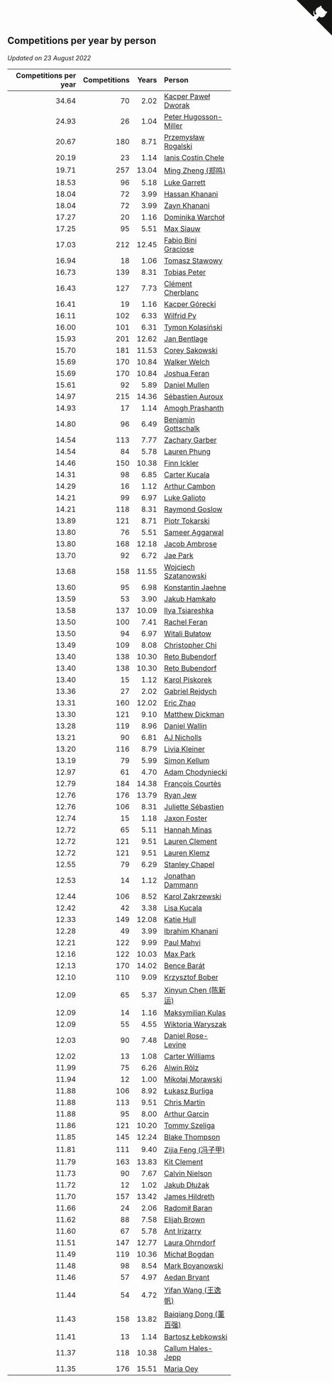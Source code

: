 ## Competitions per year by person

*Updated on 23 August 2022*

| Competitions per year | Competitions | Years | Person |
| ---: | ---: | ---: | :--- |
| 34.64 | 70 | 2.02 | [Kacper Paweł Dworak](https://www.worldcubeassociation.org/persons/2020DWOR01) |
| 24.93 | 26 | 1.04 | [Peter Hugosson-Miller](https://www.worldcubeassociation.org/persons/2021HUGO01) |
| 20.67 | 180 | 8.71 | [Przemysław Rogalski](https://www.worldcubeassociation.org/persons/2013ROGA02) |
| 20.19 | 23 | 1.14 | [Ianis Costin Chele](https://www.worldcubeassociation.org/persons/2021CHEL01) |
| 19.71 | 257 | 13.04 | [Ming Zheng (郑鸣)](https://www.worldcubeassociation.org/persons/2009ZHEN11) |
| 18.53 | 96 | 5.18 | [Luke Garrett](https://www.worldcubeassociation.org/persons/2017GARR05) |
| 18.04 | 72 | 3.99 | [Hassan Khanani](https://www.worldcubeassociation.org/persons/2018KHAN26) |
| 18.04 | 72 | 3.99 | [Zayn Khanani](https://www.worldcubeassociation.org/persons/2018KHAN28) |
| 17.27 | 20 | 1.16 | [Dominika Warchoł](https://www.worldcubeassociation.org/persons/2021WARC01) |
| 17.25 | 95 | 5.51 | [Max Siauw](https://www.worldcubeassociation.org/persons/2017SIAU02) |
| 17.03 | 212 | 12.45 | [Fabio Bini Graciose](https://www.worldcubeassociation.org/persons/2010GRAC02) |
| 16.94 | 18 | 1.06 | [Tomasz Stawowy](https://www.worldcubeassociation.org/persons/2021STAW01) |
| 16.73 | 139 | 8.31 | [Tobias Peter](https://www.worldcubeassociation.org/persons/2014PETE03) |
| 16.43 | 127 | 7.73 | [Clément Cherblanc](https://www.worldcubeassociation.org/persons/2014CHER05) |
| 16.41 | 19 | 1.16 | [Kacper Górecki](https://www.worldcubeassociation.org/persons/2021GORE01) |
| 16.11 | 102 | 6.33 | [Wilfrid Py](https://www.worldcubeassociation.org/persons/2016PYWI01) |
| 16.00 | 101 | 6.31 | [Tymon Kolasiński](https://www.worldcubeassociation.org/persons/2016KOLA02) |
| 15.93 | 201 | 12.62 | [Jan Bentlage](https://www.worldcubeassociation.org/persons/2010BENT01) |
| 15.70 | 181 | 11.53 | [Corey Sakowski](https://www.worldcubeassociation.org/persons/2011SAKO01) |
| 15.69 | 170 | 10.84 | [Walker Welch](https://www.worldcubeassociation.org/persons/2011WELC01) |
| 15.69 | 170 | 10.84 | [Joshua Feran](https://www.worldcubeassociation.org/persons/2011FERA01) |
| 15.61 | 92 | 5.89 | [Daniel Mullen](https://www.worldcubeassociation.org/persons/2016MULL04) |
| 14.97 | 215 | 14.36 | [Sébastien Auroux](https://www.worldcubeassociation.org/persons/2008AURO01) |
| 14.93 | 17 | 1.14 | [Amogh Prashanth](https://www.worldcubeassociation.org/persons/2021PRAS01) |
| 14.80 | 96 | 6.49 | [Benjamin Gottschalk](https://www.worldcubeassociation.org/persons/2016GOTT01) |
| 14.54 | 113 | 7.77 | [Zachary Garber](https://www.worldcubeassociation.org/persons/2014GARB01) |
| 14.54 | 84 | 5.78 | [Lauren Phung](https://www.worldcubeassociation.org/persons/2016PHUN02) |
| 14.46 | 150 | 10.38 | [Finn Ickler](https://www.worldcubeassociation.org/persons/2012ICKL01) |
| 14.31 | 98 | 6.85 | [Carter Kucala](https://www.worldcubeassociation.org/persons/2015KUCA01) |
| 14.29 | 16 | 1.12 | [Arthur Cambon](https://www.worldcubeassociation.org/persons/2021CAMB01) |
| 14.21 | 99 | 6.97 | [Luke Galioto](https://www.worldcubeassociation.org/persons/2015GALI02) |
| 14.21 | 118 | 8.31 | [Raymond Goslow](https://www.worldcubeassociation.org/persons/2014GOSL01) |
| 13.89 | 121 | 8.71 | [Piotr Tokarski](https://www.worldcubeassociation.org/persons/2013TOKA01) |
| 13.80 | 76 | 5.51 | [Sameer Aggarwal](https://www.worldcubeassociation.org/persons/2017AGGA01) |
| 13.80 | 168 | 12.18 | [Jacob Ambrose](https://www.worldcubeassociation.org/persons/2010AMBR01) |
| 13.70 | 92 | 6.72 | [Jae Park](https://www.worldcubeassociation.org/persons/2015PARK24) |
| 13.68 | 158 | 11.55 | [Wojciech Szatanowski](https://www.worldcubeassociation.org/persons/2011SZAT01) |
| 13.60 | 95 | 6.98 | [Konstantin Jaehne](https://www.worldcubeassociation.org/persons/2015JAEH01) |
| 13.59 | 53 | 3.90 | [Jakub Hamkało](https://www.worldcubeassociation.org/persons/2018HAMK01) |
| 13.58 | 137 | 10.09 | [Ilya Tsiareshka](https://www.worldcubeassociation.org/persons/2012TERE01) |
| 13.50 | 100 | 7.41 | [Rachel Feran](https://www.worldcubeassociation.org/persons/2015FERA01) |
| 13.50 | 94 | 6.97 | [Witali Bułatow](https://www.worldcubeassociation.org/persons/2015BUAT01) |
| 13.49 | 109 | 8.08 | [Christopher Chi](https://www.worldcubeassociation.org/persons/2014CHIC01) |
| 13.40 | 138 | 10.30 | [Reto Bubendorf](https://www.worldcubeassociation.org/persons/2012BUBE01) |
| 13.40 | 138 | 10.30 | [Reto Bubendorf](https://www.worldcubeassociation.org/persons/2012BUBE01) |
| 13.40 | 15 | 1.12 | [Karol Piskorek](https://www.worldcubeassociation.org/persons/2021PISK01) |
| 13.36 | 27 | 2.02 | [Gabriel Rejdych](https://www.worldcubeassociation.org/persons/2020REJD01) |
| 13.31 | 160 | 12.02 | [Eric Zhao](https://www.worldcubeassociation.org/persons/2010ZHAO19) |
| 13.30 | 121 | 9.10 | [Matthew Dickman](https://www.worldcubeassociation.org/persons/2013DICK01) |
| 13.28 | 119 | 8.96 | [Daniel Wallin](https://www.worldcubeassociation.org/persons/2013WALL03) |
| 13.21 | 90 | 6.81 | [AJ Nicholls](https://www.worldcubeassociation.org/persons/2015NICH04) |
| 13.20 | 116 | 8.79 | [Livia Kleiner](https://www.worldcubeassociation.org/persons/2013KLEI03) |
| 13.19 | 79 | 5.99 | [Simon Kellum](https://www.worldcubeassociation.org/persons/2016KELL12) |
| 12.97 | 61 | 4.70 | [Adam Chodyniecki](https://www.worldcubeassociation.org/persons/2017CHOD02) |
| 12.79 | 184 | 14.38 | [François Courtès](https://www.worldcubeassociation.org/persons/2008COUR01) |
| 12.76 | 176 | 13.79 | [Ryan Jew](https://www.worldcubeassociation.org/persons/2008JEWR01) |
| 12.76 | 106 | 8.31 | [Juliette Sébastien](https://www.worldcubeassociation.org/persons/2014SEBA01) |
| 12.74 | 15 | 1.18 | [Jaxon Foster](https://www.worldcubeassociation.org/persons/2021FOST01) |
| 12.72 | 65 | 5.11 | [Hannah Minas](https://www.worldcubeassociation.org/persons/2017MINA04) |
| 12.72 | 121 | 9.51 | [Lauren Clement](https://www.worldcubeassociation.org/persons/2013KLEM01) |
| 12.72 | 121 | 9.51 | [Lauren Klemz](https://www.worldcubeassociation.org/persons/2013KLEM01) |
| 12.55 | 79 | 6.29 | [Stanley Chapel](https://www.worldcubeassociation.org/persons/2016CHAP04) |
| 12.53 | 14 | 1.12 | [Jonathan Dammann](https://www.worldcubeassociation.org/persons/2021DAMM01) |
| 12.44 | 106 | 8.52 | [Karol Zakrzewski](https://www.worldcubeassociation.org/persons/2014ZAKR01) |
| 12.42 | 42 | 3.38 | [Lisa Kucala](https://www.worldcubeassociation.org/persons/2019KUCA01) |
| 12.33 | 149 | 12.08 | [Katie Hull](https://www.worldcubeassociation.org/persons/2010HULL01) |
| 12.28 | 49 | 3.99 | [Ibrahim Khanani](https://www.worldcubeassociation.org/persons/2018KHAN27) |
| 12.21 | 122 | 9.99 | [Paul Mahvi](https://www.worldcubeassociation.org/persons/2012MAHV01) |
| 12.16 | 122 | 10.03 | [Max Park](https://www.worldcubeassociation.org/persons/2012PARK03) |
| 12.13 | 170 | 14.02 | [Bence Barát](https://www.worldcubeassociation.org/persons/2008BARA01) |
| 12.10 | 110 | 9.09 | [Krzysztof Bober](https://www.worldcubeassociation.org/persons/2013BOBE01) |
| 12.09 | 65 | 5.37 | [Xinyun Chen (陈新运)](https://www.worldcubeassociation.org/persons/2017CHEN36) |
| 12.09 | 14 | 1.16 | [Maksymilian Kulas](https://www.worldcubeassociation.org/persons/2021KULA02) |
| 12.09 | 55 | 4.55 | [Wiktoria Waryszak](https://www.worldcubeassociation.org/persons/2018WARY01) |
| 12.03 | 90 | 7.48 | [Daniel Rose-Levine](https://www.worldcubeassociation.org/persons/2015ROSE01) |
| 12.02 | 13 | 1.08 | [Carter Williams](https://www.worldcubeassociation.org/persons/2021WILL06) |
| 11.99 | 75 | 6.26 | [Alwin Rölz](https://www.worldcubeassociation.org/persons/2016ROLZ01) |
| 11.94 | 12 | 1.00 | [Mikołaj Morawski](https://www.worldcubeassociation.org/persons/2021MORA01) |
| 11.88 | 106 | 8.92 | [Łukasz Burliga](https://www.worldcubeassociation.org/persons/2013BURL01) |
| 11.88 | 113 | 9.51 | [Chris Martin](https://www.worldcubeassociation.org/persons/2013MART03) |
| 11.88 | 95 | 8.00 | [Arthur Garcin](https://www.worldcubeassociation.org/persons/2014GARC27) |
| 11.86 | 121 | 10.20 | [Tommy Szeliga](https://www.worldcubeassociation.org/persons/2012SZEL01) |
| 11.85 | 145 | 12.24 | [Blake Thompson](https://www.worldcubeassociation.org/persons/2010THOM03) |
| 11.81 | 111 | 9.40 | [Zijia Feng (冯子甲)](https://www.worldcubeassociation.org/persons/2013FENG02) |
| 11.79 | 163 | 13.83 | [Kit Clement](https://www.worldcubeassociation.org/persons/2008CLEM01) |
| 11.73 | 90 | 7.67 | [Calvin Nielson](https://www.worldcubeassociation.org/persons/2014NIEL03) |
| 11.72 | 12 | 1.02 | [Jakub Dłużak](https://www.worldcubeassociation.org/persons/2021DLUZ01) |
| 11.70 | 157 | 13.42 | [James Hildreth](https://www.worldcubeassociation.org/persons/2009HILD01) |
| 11.66 | 24 | 2.06 | [Radomił Baran](https://www.worldcubeassociation.org/persons/2020BARA02) |
| 11.62 | 88 | 7.58 | [Elijah Brown](https://www.worldcubeassociation.org/persons/2015BROW03) |
| 11.60 | 67 | 5.78 | [Ant Irizarry](https://www.worldcubeassociation.org/persons/2016IRIZ02) |
| 11.51 | 147 | 12.77 | [Laura Ohrndorf](https://www.worldcubeassociation.org/persons/2009OHRN01) |
| 11.49 | 119 | 10.36 | [Michał Bogdan](https://www.worldcubeassociation.org/persons/2012BOGD01) |
| 11.48 | 98 | 8.54 | [Mark Boyanowski](https://www.worldcubeassociation.org/persons/2014BOYA01) |
| 11.46 | 57 | 4.97 | [Aedan Bryant](https://www.worldcubeassociation.org/persons/2017BRYA06) |
| 11.44 | 54 | 4.72 | [Yifan Wang (王逸帆)](https://www.worldcubeassociation.org/persons/2017WANY29) |
| 11.43 | 158 | 13.82 | [Baiqiang Dong (董百强)](https://www.worldcubeassociation.org/persons/2008DONG06) |
| 11.41 | 13 | 1.14 | [Bartosz Łebkowski](https://www.worldcubeassociation.org/persons/2021LEBK01) |
| 11.37 | 118 | 10.38 | [Callum Hales-Jepp](https://www.worldcubeassociation.org/persons/2012HALE01) |
| 11.35 | 176 | 15.51 | [Maria Oey](https://www.worldcubeassociation.org/persons/2007OEYM01) |


<a href="https://github.com/jonatanklosko/wca_statistics" class="github-corner" aria-label="View source on Github"><svg width="80" height="80" viewBox="0 0 250 250" style="fill:#151513; color:#fff; position: absolute; top: 0; border: 0; right: 0;" aria-hidden="true"><path d="M0,0 L115,115 L130,115 L142,142 L250,250 L250,0 Z"></path><path d="M128.3,109.0 C113.8,99.7 119.0,89.6 119.0,89.6 C122.0,82.7 120.5,78.6 120.5,78.6 C119.2,72.0 123.4,76.3 123.4,76.3 C127.3,80.9 125.5,87.3 125.5,87.3 C122.9,97.6 130.6,101.9 134.4,103.2" fill="currentColor" style="transform-origin: 130px 106px;" class="octo-arm"></path><path d="M115.0,115.0 C114.9,115.1 118.7,116.5 119.8,115.4 L133.7,101.6 C136.9,99.2 139.9,98.4 142.2,98.6 C133.8,88.0 127.5,74.4 143.8,58.0 C148.5,53.4 154.0,51.2 159.7,51.0 C160.3,49.4 163.2,43.6 171.4,40.1 C171.4,40.1 176.1,42.5 178.8,56.2 C183.1,58.6 187.2,61.8 190.9,65.4 C194.5,69.0 197.7,73.2 200.1,77.6 C213.8,80.2 216.3,84.9 216.3,84.9 C212.7,93.1 206.9,96.0 205.4,96.6 C205.1,102.4 203.0,107.8 198.3,112.5 C181.9,128.9 168.3,122.5 157.7,114.1 C157.9,116.9 156.7,120.9 152.7,124.9 L141.0,136.5 C139.8,137.7 141.6,141.9 141.8,141.8 Z" fill="currentColor" class="octo-body"></path></svg></a><style>.github-corner:hover .octo-arm{animation:octocat-wave 560ms ease-in-out}@keyframes octocat-wave{0%,100%{transform:rotate(0)}20%,60%{transform:rotate(-25deg)}40%,80%{transform:rotate(10deg)}}@media (max-width:500px){.github-corner:hover .octo-arm{animation:none}.github-corner .octo-arm{animation:octocat-wave 560ms ease-in-out}}</style>

